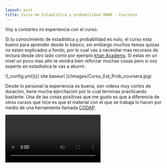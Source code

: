 ```yaml
---
layout: post
title: Curso de Estadística y probabilidad UNAM - Coursera 
---
```


Voy a contarles mi experiencia con el curso.

Si tu conocimiento de estadística y probabilidad es nulo, el curso esta bueno para aprender desde lo básico, sin embargo muchos temas quizas no esten explicados a fondo, por lo cual vas a necesitar mas recursos de lectura desde otro lado como por ejemplo [khan Academy](https://es.khanacademy.org/).
Si estas en un nivel un poco mas alto te vendrá bien reforzar muchas cosas pero si sos experto en estadística te vas a aburrir.

![_config.yml]({{ site.baseurl }}/images/Curso_Est_Prob_coursera.jpg)

Desde lo personal la experiencia es buena, son videos muy cortos de duración, tiene mucha ejercitación por lo cual terminas practicando bastante.
Una de las cosas positivas que me gusto es que a diferencia de otros cursos que hice es que el material con el que se 
trabaja lo hacen por medio de una herramienta llamada [CODAP](https://codap.concord.org/).


![](https://codap.concord.org/wp-content/uploads/2017/03/codap.mp4)
